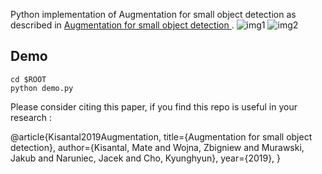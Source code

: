 Python implementation of Augmentation for small object detection as described in [Augmentation for small object detection
](https://arxiv.org/pdf/1902.07296.pdf).
![img1](https://github.com/gmayday1997/SmallObjectAugmentation/blob/master/img/2018-11-03_07_45_09_1.jpg)
![img2](https://github.com/gmayday1997/SmallObjectAugmentation/blob/master/figs/2018-11-03_07_45_09_1_augment.jpg)

## Demo
```shell
cd $ROOT
python demo.py
```
Please consider citing this paper, if you find this repo is useful in your research   :

   @article{Kisantal2019Augmentation,
        title={Augmentation for small object detection},
        author={Kisantal, Mate and Wojna, Zbigniew and Murawski, Jakub and Naruniec, Jacek and Cho, Kyunghyun},
        year={2019},
   }
